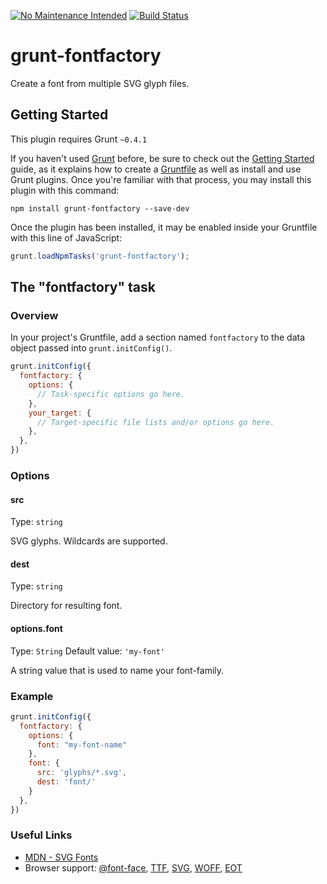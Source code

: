 [![No Maintenance Intended](http://unmaintained.tech/badge.svg)](http://unmaintained.tech/) [![Build Status](https://secure.travis-ci.org/cameronhunter/grunt-fontfactory.svg)](http://travis-ci.org/cameronhunter/grunt-fontfactory)

# grunt-fontfactory

Create a font from multiple SVG glyph files.

## Getting Started
This plugin requires Grunt `~0.4.1`

If you haven't used [Grunt](http://gruntjs.com/) before, be sure to check out the [Getting Started](http://gruntjs.com/getting-started) guide, as it explains how to create a [Gruntfile](http://gruntjs.com/sample-gruntfile) as well as install and use Grunt plugins. Once you're familiar with that process, you may install this plugin with this command:

```shell
npm install grunt-fontfactory --save-dev
```

Once the plugin has been installed, it may be enabled inside your Gruntfile with this line of JavaScript:

```js
grunt.loadNpmTasks('grunt-fontfactory');
```

## The "fontfactory" task

### Overview
In your project's Gruntfile, add a section named `fontfactory` to the data object passed into `grunt.initConfig()`.

```js
grunt.initConfig({
  fontfactory: {
    options: {
      // Task-specific options go here.
    },
    your_target: {
      // Target-specific file lists and/or options go here.
    },
  },
})
```

### Options

#### src
Type: `string`

SVG glyphs. Wildcards are supported.

#### dest
Type: `string`

Directory for resulting font.

#### options.font
Type: `String`
Default value: `'my-font'`

A string value that is used to name your font-family.

### Example

```js
grunt.initConfig({
  fontfactory: {
    options: {
      font: "my-font-name"
    },
    font: {
      src: 'glyphs/*.svg',
      dest: 'font/'
    }
  },
})
```

### Useful Links

* [MDN - SVG Fonts](https://developer.mozilla.org/en-US/docs/Web/SVG/Tutorial/SVG_fonts)
* Browser support: [@font-face](http://caniuse.com/#feat=fontface), [TTF](http://caniuse.com/#feat=ttf), [SVG](http://caniuse.com/#feat=svg-fonts), [WOFF](http://caniuse.com/#feat=woff), [EOT](http://caniuse.com/#feat=eot)
